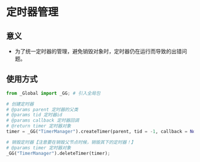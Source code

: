 # 定时器管理

## 意义
  * 为了统一定时器的管理，避免销毁对象时，定时器仍在运行而导致的出错问题。

## 使用方式
```py
from _Global import _GG; # 引入全局包

# 创建定时器
# @params parent 定时器的父类
# @params tid 定时器id
# @params callback 定时器回调
# @return timer 定时器对象
timer = _GG("TimerManager").createTimer(parent, tid = -1, callback = None);

# 销毁定时器【注意要在销毁父节点时候，销毁其下的定时器！】
# @params timer 定时器对象
_GG("TimerManager").deleteTimer(timer);
```